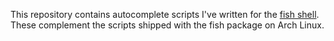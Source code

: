 This repository contains autocomplete scripts I've written for the [fish shell](https://fishshell.com/). These complement the scripts shipped with the fish package on Arch Linux.
